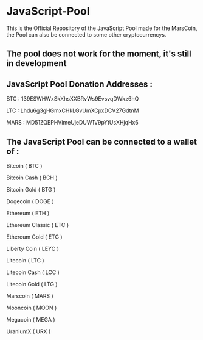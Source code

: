 # JavaScript-Pool

This is the Official Repository of the JavaScript Pool made for the MarsCoin, the Pool can also be connected to some other cryptocurrencys.

## The pool does not work for the moment, it's still in development

## JavaScript Pool Donation Addresses : 

BTC  : 139ESWHWxSkXhsXXBRvWs9EvsvqDWkz6hQ

LTC  : Lhdu6g3gHGmxCHkLGvUmXCpxDCV27GdtnM

MARS : MD51ZQEPHVimeUjeDUW1V9pYtUsXHjqHx6


## The JavaScript Pool can be connected to a wallet of :

Bitcoin ( BTC )

Bitcoin Cash ( BCH )

Bitcoin Gold ( BTG )

Dogecoin ( DOGE )

Ethereum ( ETH )

Ethereum Classic ( ETC )

Ethereum Gold ( ETG )

Liberty Coin ( LEYC )

Litecoin ( LTC )

Litecoin Cash ( LCC )

Litecoin Gold ( LTG )

Marscoin ( MARS )

Mooncoin ( MOON )

Megacoin ( MEGA )

UraniumX ( URX )

